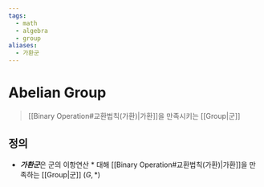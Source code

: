 ```yaml
---
tags:
  - math
  - algebra
  - group
aliases:
  - 가환군
---
```

# Abelian Group
> [[Binary Operation#교환법칙(가환)|가환]]을 만족시키는 [[Group|군]]
## 정의
+ ***가환군***은 군의 이항연산 $\ast$ 대해 [[Binary Operation#교환법칙(가환)|가환]]을 만족하는 [[Group|군]] $(G, *)$
